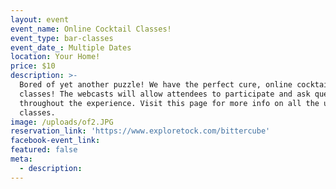```yaml
---
layout: event
event_name: Online Cocktail Classes!
event_type: bar-classes
event_date_: Multiple Dates
location: Your Home!
price: $10
description: >-
  Bored of yet another puzzle! We have the perfect cure, online cocktail
  classes! The webcasts will allow attendees to participate and ask questions
  throughout the experience. Visit this page for more info on all the upcoming
  classes.
image: /uploads/of2.JPG
reservation_link: 'https://www.exploretock.com/bittercube'
facebook-event_link:
featured: false
meta:
  - description:
---
```


